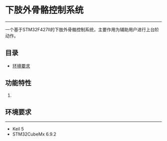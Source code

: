 # 下肢外骨骼控制系统

----

一个基于STM32F427II的下肢外骨骼控制系统，主要作用为辅助用户进行上台阶动作。

## 目录

- [环境要求](##环境要求)



## 功能特性

1. 

## 环境要求

----

- Keil 5
- STM32CubeMx 6.9.2






